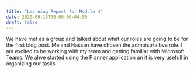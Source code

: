 ```yaml
---
title: "Learning Report for Module 4"
date: 2020-09-13T00:00:00-04:00
draft: false
---
```


We have met as a group and talked about what our roles are going to be for the first blog post. Me and Hassan have chosen the admoistrtaibve role.
I am excited to be working with my team and getting familiar with Microsoft Teams. We ahve started using the Planner application an it is very usefull in organizing
our tasks.
